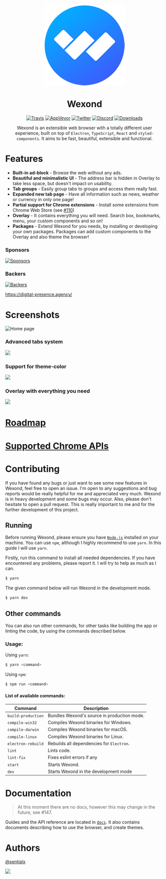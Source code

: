 <p align="center">
  <img src="static/app-icons/icon.png" width="256">
</p>

<div align="center">
  <h1>Wexond</h1>

[![Travis](https://img.shields.io/travis/com/wexond/wexond.svg?style=for-the-badge)](https://travis-ci.com/wexond/wexond)
[![AppVeyor](https://img.shields.io/appveyor/ci/sentialx/wexond.svg?style=for-the-badge)](https://ci.appveyor.com/project/sentialx/wexond)
[![Twitter](https://img.shields.io/twitter/follow/sentialx.svg?label=Follow&style=for-the-badge)](https://twitter.com/sentialx)
[![Discord](https://img.shields.io/discord/307605794680209409.svg?style=for-the-badge)](https://discord.gg/yAA8DdK)
[![Downloads](https://img.shields.io/github/downloads/wexond/wexond/total.svg?style=for-the-badge)](https://github.com/wexond/wexond/releases)

Wexond is an extensible web browser with a totally different user experience, built on top of `Electron`, `TypeScript`, `React` and `styled-components`. It aims to be fast, beautiful, extensible and functional.

</div>

# Features

- **Built-in ad-block** - Browse the web without any ads.
- **Beautiful and minimalistic UI** - The address bar is hidden in Overlay to take less space, but doesn't impact on usability.
- **Tab groups** - Easily group tabs to groups and access them really fast.
- **Expanded new tab page** - Have all information such as news, weather or currency in only one page!
- **Partial support for Chrome extensions** - Install some extensions from Chrome Web Store (see [#110](https://github.com/wexond/wexond/issues/110))
- **Overlay** - It contains everything you will need. Search box, bookmarks, menu, your custom components and so on!
- **Packages** - Extend Wexond for you needs, by installing or developing your own packages. Packages can add custom components to the Overlay and also theme the browser!

### Sponsors
[![Sponsors](https://opencollective.com/wexond/tiers/sponsor.svg?avatarHeight=48)](https://opencollective.com/wexond)

### Backers
[![Backers](https://opencollective.com/wexond/tiers/backer.svg?avatarHeight=48)](https://opencollective.com/wexond)

https://digital-presence.agency/

# Screenshots

![Home page](screenshots/screenshot-1.png)

### Advanced tabs system

![](screenshots/screen1.gif)

### Support for theme-color

![](screenshots/screen2.gif)

### Overlay with everything you need

![](screenshots/screen3.gif)

# [Roadmap](https://github.com/wexond/wexond/projects)

# [Supported Chrome APIs](https://github.com/wexond/wexond/issues/110)

# Contributing

If you have found any bugs or just want to see some new features in Wexond, feel free to open an issue. I'm open to any suggestions and bug reports would be really helpful for me and appreciated very much. Wexond is in heavy development and some bugs may occur. Also, please don't hesitate to open a pull request. This is really important to me and for the further development of this project.

## Running

Before running Wexond, please ensure you have [`Node.js`](https://nodejs.org/en/) installed on your machine. You can use `npm`, although I highly recommend to use `yarn`. In this guide I will use `yarn`.

Firstly, run this command to install all needed dependencies. If you have encountered any problems, please report it. I will try to help as much as I can.
```bash
$ yarn
```

The given command below will run Wexond in the development mode.
```bash
$ yarn dev
```

## Other commands

You can also run other commands, for other tasks like building the app or linting the code, by using the commands described below.

### Usage:

Using `yarn`:
```bash
$ yarn <command>
```

Using `npm`:
```bash
$ npm run <command>
```

#### List of available commands:

| Command            | Description                                 |
| ------------------ | ------------------------------------------- |
| `build-production` | Bundles Wexond's source in production mode. |
| `compile-win32`    | Compiles Wexond binaries for Windows.       |
| `compile-darwin`   | Compiles Wexond binaries for macOS.         |
| `compile-linux`    | Compiles Wexond binaries for Linux.         |
| `electron-rebuild` | Rebuilds all dependencies for `Electron`.   |
| `lint`             | Lints code.                                 |
| `lint-fix`         | Fixes eslint errors if any                  |
| `start`            | Starts Wexond.                              |
| `dev`              | Starts Wexond in the development mode       |

# Documentation

> At this moment there are no docs, however this may change in the future, see #147.

Guides and the API reference are located in [`docs`](docs).
It also contains documents describing how to use the browser, and create themes.

# Authors

[@sentialx](https://github.com/sentialx)

<a href="https://www.patreon.com/bePatron?u=12270966">
    <img src="https://c5.patreon.com/external/logo/become_a_patron_button@2x.png" width="160">
</a>
